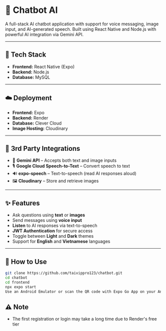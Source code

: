# 🤖 Chatbot AI

A full-stack AI chatbot application with support for voice messaging, image input, and AI-generated speech. Built using React Native and Node.js with powerful AI integration via Gemini API.

---

## 🧰 Tech Stack

- **Frontend:** React Native (Expo)
- **Backend:** Node.js
- **Database:** MySQL

---

## ☁️ Deployment

- **Frontend:** Expo
- **Backend:** Render
- **Database:** Clever Cloud
- **Image Hosting:** Cloudinary

---

## 🔌 3rd Party Integrations

- 🧠 **Gemini API** – Accepts both text and image inputs
- 🎙️ **Google Cloud Speech-to-Text** – Convert speech to text
- 🔊 **expo-speech** – Text-to-speech (read AI responses aloud)
- 🖼️ **Cloudinary** – Store and retrieve images

---

## ✨ Features

- Ask questions using **text** or **images**
- Send messages using **voice input**
- **Listen** to AI responses via text-to-speech
- **JWT Authentication** for secure access
- Toggle between **Light** and **Dark** themes
- Support for **English** and **Vietnamese** languages

---

## 🚀 How to Use

```bash
git clone https://github.com/taivippro123/chatbot.git
cd chatbot
cd frontend
npx expo start
Use an Android Emulator or scan the QR code with Expo Go App on your Android/iOS device.
```
## ⚠️ Note
- The first registration or login may take a long time due to Render's free tier


